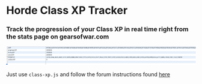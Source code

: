 # Horde Class XP Tracker

### Track the progression of your Class XP in real time right from the stats page on gearsofwar.com

![demo](https://github.com/TheanosLearning/HordeClassXpTracker/raw/master/images/track-class-xp.png)

Just use ```class-xp.js``` and follow the forum instructions found [here](https://gearsofwar.com/en-us/forums/e9b54fc61eb74ad783d533ca502b0132/threads/track-your-horde-mode-class-xp/890f4b7e-4f70-4c7b-a2b4-b2c3cb14b92d/posts)
